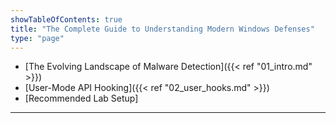 ```yaml
---
showTableOfContents: true
title: "The Complete Guide to Understanding Modern Windows Defenses"
type: "page"
---
```



- [The Evolving Landscape of Malware Detection]({{< ref "01_intro.md" >}})
- [User-Mode API Hooking]({{< ref "02_user_hooks.md" >}})
- [Recommended Lab Setup]



___
